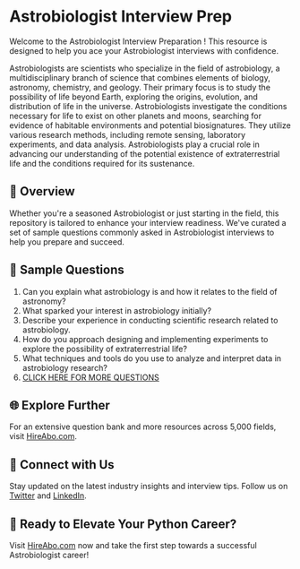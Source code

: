 # Astrobiologist Interview Prep

Welcome to the Astrobiologist Interview Preparation ! This resource is designed to help you ace your Astrobiologist interviews with confidence.

Astrobiologists are scientists who specialize in the field of astrobiology, a multidisciplinary branch of science that combines elements of biology, astronomy, chemistry, and geology. Their primary focus is to study the possibility of life beyond Earth, exploring the origins, evolution, and distribution of life in the universe. Astrobiologists investigate the conditions necessary for life to exist on other planets and moons, searching for evidence of habitable environments and potential biosignatures. They utilize various research methods, including remote sensing, laboratory experiments, and data analysis. Astrobiologists play a crucial role in advancing our understanding of the potential existence of extraterrestrial life and the conditions required for its sustenance.

## 🚀 Overview

Whether you're a seasoned Astrobiologist or just starting in the field, this repository is tailored to enhance your interview readiness. We've curated a set of sample questions commonly asked in Astrobiologist interviews to help you prepare and succeed.

## 📝 Sample Questions

1. Can you explain what astrobiology is and how it relates to the field of astronomy?
2. What sparked your interest in astrobiology initially?
3. Describe your experience in conducting scientific research related to astrobiology.
4. How do you approach designing and implementing experiments to explore the possibility of extraterrestrial life?
5. What techniques and tools do you use to analyze and interpret data in astrobiology research?
6. [CLICK HERE FOR MORE QUESTIONS](https://hireabo.com/job/5_4_14/Astrobiologist)

## 🌐 Explore Further

For an extensive question bank and more resources across 5,000 fields, visit [HireAbo.com](https://www.hireabo.com).

## 📱 Connect with Us

Stay updated on the latest industry insights and interview tips. Follow us on [Twitter](https://twitter.com/hireabo) and [LinkedIn](https://www.linkedin.com/in/hire-abo-3609972a8/).

## 🚀 Ready to Elevate Your Python Career?

Visit [HireAbo.com](https://www.hireabo.com) now and take the first step towards a successful Astrobiologist career!